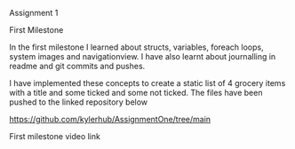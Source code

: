 Assignment 1

First Milestone

In the first milestone I learned about structs, variables, foreach loops, system images and navigationview. I have also learnt about journalling in readme and git commits and pushes.

I have implemented these concepts to create a static list of 4 grocery items with a title and some ticked and some not ticked. The files have been pushed to the linked repository below

https://github.com/kylerhub/AssignmentOne/tree/main

First milestone video link

